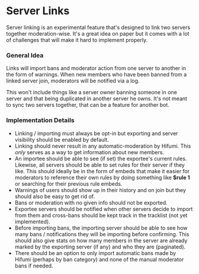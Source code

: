 # Server Links
Server linking is an experimental feature that's designed
to link two servers together moderation-wise. It's a great
idea on paper but it comes with a lot of challenges that will
make it hard to implement properly.

### General Idea
Links will import bans and moderator action from one server to another
in the form of warnings. When new members who have been banned from a linked
server join, moderators will be notified via a log.

This won't include things like a server owner banning someone in one
server and that being duplicated in another server he owns. It's not
meant to sync two servers together, that can be a feature for another bot.

### Implementation Details
* Linking / importing must always be opt-in but exporting and server
visibility should be enabled by default.
* Linking should never result in any automatic-moderation by Hifumi.
This _only_ serves as a way to get information about new members.
* An importee should be able to see (if set) the exportee's current rules.
Likewise, all servers should be able to set rules for their server if they like.
This should ideally be in the form of embeds that make it easier for
moderators to reference their own rules by doing something like **$rule 1**
or searching for their previous rule embeds.
* Warnings of users should show up in their history and on join but
they should also be easy to get rid of.
* Bans or moderation with no given info should not be exported.
* Exportee servers should be notified when other servers decide to
import from them and cross-bans should be kept track in the tracklist
(not yet implemented).
* Before importing bans, the importing server should be able to see
how many bans / notifications they will be importing before confirming.
This should also give stats on how many members in the server are already
marked by the exporting server (if any) and who they are (paginated).
* There should be an option to only import automatic bans made by Hifumi
(perhaps by ban category) and none of the manual moderator bans if needed.
